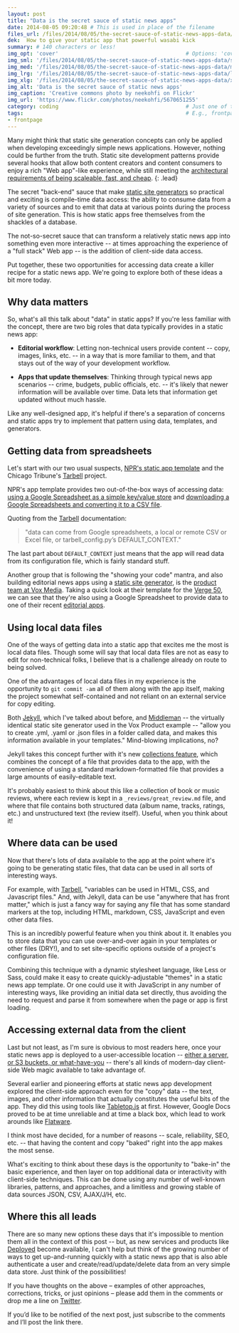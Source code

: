 ```yaml
---
layout: post
title: "Data is the secret sauce of static news apps"
date: 2014-08-05 09:20:48 # This is used in place of the filename
files_url: /files/2014/08/05/the-secret-sauce-of-static-news-apps-data/
dek:  How to give your static app that powerful wasabi kick
summary: # 140 characters or less!
img_opt: 'cover'                                        # Options: 'cover' or 'inlne' or 'none'
img_sml: '/files/2014/08/05/the-secret-sauce-of-static-news-apps-data/sml.jpg'                          # Default on cover or inline
img_med: '/files/2014/08/05/the-secret-sauce-of-static-news-apps-data/med.jpg'                          # 640x512px cover, inline
img_lrg: '/files/2014/08/05/the-secret-sauce-of-static-news-apps-data/lrg.jpg'                          # 800x640px cover, inline
img_xlg: '/files/2014/08/05/the-secret-sauce-of-static-news-apps-data/xlg.jpg'                         # 1200x960px cover only
img_alt: 'Data is the secret sauce of static news apps'                                             # Alt for inline
img_caption: 'Creative commons photo by neekohfi on Flickr'                                         # Caption for either
img_url: 'https://www.flickr.com/photos/neekohfi/5670651255'                                             # URL to original image
category: coding                                        # Just one of the 4xCs
tags:                                                   # E.g., frontpage
- frontpage
---
```

Many might think that static site generation concepts can only be applied when developing exceedingly simple news applications. However, nothing could be further from the truth. Static site development patterns provide several hooks that allow both content creators and content consumers to enjoy a rich "Web app"-like experience, while still meeting the [architectural requirements of being scaleable, fast, and cheap][staticappseries].
 {: .lead}

The secret "back-end" sauce that make [static site generators][staticsitegenerators] so practical and exciting is compile-time data access: the ability to consume data from a variety of sources and to emit that data at various points during the process of site generation. This is how static apps free themselves from the shackles of a database.

The not-so-secret sauce that can transform a relatively static news app into something even more interactive -- at times approaching the experience of a "full stack" Web app -- is the addition of client-side data access.

Put together, these two opportunities for accessing data create a killer recipe for a static news app. We're going to explore both of these ideas a bit more today.

## Why data matters
So, what's all this talk about "data" in static apps? If you're less familiar with the concept, there are two big roles that data typically provides in a static news app: 

* **Editorial workflow**: Letting non-technical users provide content -- copy, images, links, etc. -- in a way that is more familiar to them, and that stays out of the way of your development workflow.

* **Apps that update themselves**: Thinking through typical news app scenarios -- crime, budgets, public officials, etc. -- it's likely that newer information will be available over time. Data lets that information get updated without much hassle.

Like any well-designed app, it's helpful if there's a separation of concerns and static apps try to implement that pattern using data, templates, and generators.

## Getting data from spreadsheets
Let's start with our two usual suspects, [NPR's static app template][nprtemplate] and the Chicago Tribune's [Tarbell][tarbell] project. 

NPR's app template provides two out-of-the-box ways of accessing data: [using a Google Spreadsheet as a simple key/value store](https://github.com/nprapps/app-template/blob/master/PROJECT_README.md#copy-editing) and [downloading a Google Spreadsheets and converting it to a CSV file](https://github.com/nprapps/app-template/blob/master/PROJECT_README.md#arbitrary-google-docs).

Quoting from the [Tarbell](http://tarbell.readthedocs.org/en/0.9-beta6/build.html#using-context-variables) documentation: 

> "data can come from Google spreadsheets, a local or remote CSV or Excel file, or tarbell_config.py’s DEFAULT_CONTEXT." 

The last part about `DEFAULT_CONTEXT` just means that the app will read data from its configuration file, which is fairly standard stuff.

Another group that is following the "showing your code" mantra, and also building editorial news apps using a [static site generator][middleman], is the [product team at Vox Media][voxproduct]. Taking a quick look at their template for the [Verge 50](https://github.com/voxmedia/verge-50), we can see that they're also using a Google Spreadsheet to provide data to one of their recent [editorial apps](http://www.theverge.com/a/the-verge-50).

## Using local data files
One of the ways of getting data into a static app that excites me the most is local data files. Though some will say that local data files are not as easy to edit for non-technical folks, I believe that is a challenge already on route to being solved.

One of the advantages of local data files in my experience is the opportunity to `git commit -am` all of them along with the app itself, making the project somewhat self-contained and not reliant on an external service for copy editing.

Both [Jekyll][jekyllrb], which I've talked about before, and [Middleman][middleman] -- the virtually identical static site generator used in the Vox Product example -- "allow you to create .yml, .yaml or .json files in a folder called data, and makes this information available in your templates." Mind-blowing implications, no?

Jekyll takes this concept further with it's new [collections feature](http://jekyllrb.com/docs/collections/), which combines the concept of a file that provides data to the app, with the convenience of using a standard markdown-formatted file that provides a large amounts of easily-editable text. 

It's probably easiest to think about this like a collection of book or music reviews, where each review is kept in a `_reviews/great_review.md` file, and where that file contains both structured data (album name, tracks, ratings, etc.) and unstructured text (the review itself). Useful, when you think about it!

## Where data can be used
Now that there's lots of data available to the app at the point where it's going to be generating static files, that data can be used in all sorts of interesting ways. 

For example, with [Tarbell](http://tarbell.readthedocs.org/en/0.9-beta6/build.html#where-can-context-variables-be-used), "variables can be used in HTML, CSS, and Javascript files." And, with Jekyll, data can be use "anywhere that has front matter," which is just a fancy way for saying any file that has some standard markers at the top, including HTML, markdown, CSS, JavaScript and even other data files.

This is an incredibly powerful feature when you think about it. It enables you to store data that you can use over-and-over again in your templates or other files (DRY!), and to set site-specific options outside of a project's configuration file.

Combining this technique with a dynamic stylesheet language, like Less or Sass, could make it easy to create quickly-adjustable "themes" in a static news app template. Or one could use it with JavaScript in any number of interesting ways, like providing an initial data set directly, thus avoiding the need to request and parse it from somewhere when the page or app is first loading.

## Accessing external data from the client
Last but not least, as I'm sure is obvious to most readers here, once your static news app is deployed to a user-accessible location -- [either a server, or S3 buckets, or what-have-you](http://phillipadsmith.com/2014/07/deploying-your-static-news-app-like-a-samurai.html) -- there's all kinds of modern-day client-side Web magic available to take advantage of.

Several earlier and pioneering efforts at static news app development explored the client-side approach even for the "copy" data -- the text, images, and other information that actually constitutes the useful bits of the app. They did this using tools like [Tabletop.js][tabletopjs] at first. However, Google Docs proved to be at time unreliable and at time a black box, which lead to work arounds like [Flatware](https://github.com/jsoma/flatware). 

I think most have decided, for a number of reasons -- scale, reliability, SEO, etc. -- that having the content and copy "baked" right into the app makes the most sense.

What's exciting to think about these days is the opportunity to "bake-in" the basic experience, and then layer on top additional data or interactivity with client-side techniques. This can be done using any number of well-known libraries, patterns, and approaches, and a limitless and growing stable of data sources JSON, CSV, AJAX/J/H, etc.

## Where this all leads
There are so many new options these days that it's impossible to mention them all in the context of this post -- but, as new services and products like [Deployed](http://deployd.com/) become available, I can't help but think of the growing number of ways to get up-and-running quickly with a static news app that is also able authenticate a user and create/read/update/delete data from an very simple data store. Just think of the possibilities!

If you have thoughts on the above – examples of other approaches, corrections, tricks, or just opinions – please add them in the comments or drop me a line on [Twitter][twitter].

If you’d like to be notified of the next post, just subscribe to the comments and I’ll post the link there.

[staticappseries]: http://phillipadsmith.com/tag/staticnewsapps/
[nprtemplate]: https://github.com/nprapps/app-template/
[nprtemplatedocs]: https://github.com/nprapps/app-template/blob/94181834dbf8bf3f4a4d955d899de787740d353d/PROJECT_README.md#whats-in-here
[localdevelopment]: http://phillipadsmith.com/2014/07/the-tao-of-static-news-app-development.html

[tarbell]:  https://github.com/newsapps/flask-tarbell/
[tarbelldocs]: https://github.com/newsapps/flask-tarbell/blob/0.9-beta6/tarbell/docs/build.rst#anatomy-of-a-project-directory
[jekyllrb]: http://jekyllrb.com/

[nprvisuals]: http://blog.apps.npr.org/
[chinewsapps]:  http://blog.apps.chicagotribune.com/

[twitter]: http://twitter.com/phillipadsmith "Phillip Smith on Twitter"
[staticsitegenerators]: http://staticsitegenerators.net/ "A comprehensive list of static site generation tools"
[middleman]: http://middlemanapp.com/
[voxproduct]: http://product.voxmedia.com/

[tabletopjs]: https://github.com/jsoma/tabletop
